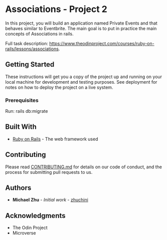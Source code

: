 # Associations - Project 2

In this project, you will build an application named Private Events and that behaves similar to Eventbrite. The main goal is to put in practice the main concepts of Associations in rails.

Full task description: https://www.theodinproject.com/courses/ruby-on-rails/lessons/associations.

## Getting Started

These instructions will get you a copy of the project up and running on your local machine for development and testing purposes. See deployment for notes on how to deploy the project on a live system.

### Prerequisites

Run: rails db:migrate

## Built With

* [Ruby on Rails](https://guides.rubyonrails.org/) - The web framework used

## Contributing

Please read [CONTRIBUTING.md](https://gist.github.com/PurpleBooth/b24679402957c63ec426) for details on our code of conduct, and the process for submitting pull requests to us.

## Authors

* **Michael Zhu** - *Initial work* - [zhuchini](https://github.com/zhuchini)

## Acknowledgments

* The Odin Project
* Microverse

